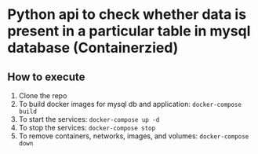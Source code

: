 # Python api to check whether data is present in a particular table in mysql database (Containerzied)

## How to execute

1. Clone the repo
2. To build docker images for mysql db and application: ``` docker-compose build ```
3. To start the services: ``` docker-compose up -d ```
4. To stop the services: ``` docker-compose stop ```
5. To remove containers, networks, images, and volumes: ``` docker-compose down ```

